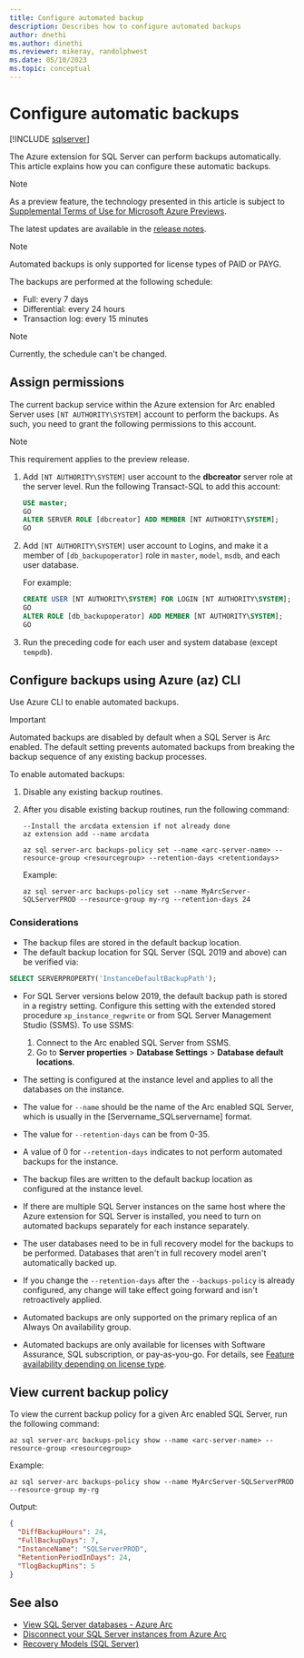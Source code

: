 ```yaml
---
title: Configure automated backup
description: Describes how to configure automated backups
author: dnethi
ms.author: dinethi
ms.reviewer: mikeray, randolphwest
ms.date: 05/10/2023
ms.topic: conceptual
---
```

# Configure automatic backups

[!INCLUDE [sqlserver](../../includes/applies-to-version/sqlserver.md)]

The Azure extension for SQL Server can perform backups automatically. This article explains how you can configure these automatic backups.

> [!NOTE]  
> As a preview feature, the technology presented in this article is subject to [Supplemental Terms of Use for Microsoft Azure Previews](https://azure.microsoft.com/support/legal/preview-supplemental-terms/).
>  
> The latest updates are available in the [release notes](release-notes.md).

> [!NOTE]  
> Automated backups is only supported for license types of PAID or PAYG.

The backups are performed at the following schedule:

- Full: every 7 days
- Differential: every 24 hours
- Transaction log: every 15 minutes

> [!NOTE]  
> Currently, the schedule can't be changed.

## Assign permissions

The current backup service within the Azure extension for Arc enabled Server uses `[NT AUTHORITY\SYSTEM]` account to perform the backups. As such, you need to grant the following permissions to this account.

   > [!NOTE]  
   > This requirement applies to the preview release.

1. Add `[NT AUTHORITY\SYSTEM]` user account to the **dbcreator** server role at the server level. Run the following Transact-SQL to add this account:

   ```sql
   USE master;
   GO
   ALTER SERVER ROLE [dbcreator] ADD MEMBER [NT AUTHORITY\SYSTEM];
   GO
   ```

1. Add `[NT AUTHORITY\SYSTEM]` user account to Logins, and make it a member of `[db_backupoperator]` role in `master`, `model`, `msdb`, and each user database.

   For example:

   ```sql
   CREATE USER [NT AUTHORITY\SYSTEM] FOR LOGIN [NT AUTHORITY\SYSTEM];
   GO
   ALTER ROLE [db_backupoperator] ADD MEMBER [NT AUTHORITY\SYSTEM];
   GO
   ```

1. Run the preceding code for each user and system database (except `tempdb`).

## Configure backups using Azure (az) CLI

Use Azure CLI to enable automated backups.

> [!IMPORTANT]  
> Automated backups are disabled by default when a SQL Server is Arc enabled. The default setting prevents automated backups from breaking the backup sequence of any existing backup processes.

To enable automated backups:

1. Disable any existing backup routines.
1. After you disable existing backup routines, run the following command:

   ```azurecli
   --Install the arcdata extension if not already done
   az extension add --name arcdata

   az sql server-arc backups-policy set --name <arc-server-name> --resource-group <resourcegroup> --retention-days <retentiondays>
   ```

   Example:

   ```azurecli
   az sql server-arc backups-policy set --name MyArcServer-SQLServerPROD --resource-group my-rg --retention-days 24
   ```

### Considerations

- The backup files are stored in the default backup location.
- The default backup location for SQL Server (SQL 2019 and above) can be verified via:

```sql
SELECT SERVERPROPERTY('InstanceDefaultBackupPath');
```

- For SQL Server versions below 2019, the default backup path is stored in a registry setting. Configure this setting with the extended stored procedure `xp_instance_regwrite` or from SQL Server Management Studio (SSMS). To use SSMS:

  1. Connect to the Arc enabled SQL Server from SSMS.
  1. Go to **Server properties** > **Database Settings** > **Database default locations**.

- The setting is configured at the instance level and applies to all the databases on the instance.
- The value for `--name` should be the name of the Arc enabled SQL Server, which is usually in the [Servername_SQLservername] format.
- The value for `--retention-days` can be from 0-35.
- A value of 0 for `--retention-days` indicates to not perform automated backups for the instance.
- The backup files are written to the default backup location as configured at the instance level.
- If there are multiple SQL Server instances on the same host where the Azure extension for SQL Server is installed, you need to turn on automated backups separately for each instance separately.
- The user databases need to be in full recovery model for the backups to be performed. Databases that aren't in full recovery model aren't automatically backed up.
- If you change the `--retention-days` after the `--backups-policy` is already configured, any change will take effect going forward and isn't retroactively applied.
- Automated backups are only supported on the primary replica of an Always On availability group.
- Automated backups are only available for licenses with Software Assurance, SQL subscription, or pay-as-you-go. For details, see [Feature availability depending on license type](overview.md#feature-availability-depending-on-license-type).

## View current backup policy

To view the current backup policy for a given Arc enabled SQL Server, run the following command:

```azurecli
az sql server-arc backups-policy show --name <arc-server-name> --resource-group <resourcegroup>
```

Example:

```azurecli
az sql server-arc backups-policy show --name MyArcServer-SQLServerPROD --resource-group my-rg
```

Output:

```json
{
  "DiffBackupHours": 24,
  "FullBackupDays": 7,
  "InstanceName": "SQLServerPROD",
  "RetentionPeriodInDays": 24,
  "TlogBackupMins": 5
}
```

## See also

- [View SQL Server databases - Azure Arc](view-databases.md)
- [Disconnect your SQL Server instances from Azure Arc](delete-from-azure-arc.md)
- [Recovery Models (SQL Server)](../../relational-databases/backup-restore/recovery-models-sql-server.md)
